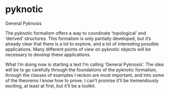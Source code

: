 # pyknotic
General Pyknosis

The pyknotic formalism offers a way to coordinate ‘topological’ and ‘derived’ structures. This formalism is only partially developed, but it’s already clear that there is a lot to explore, and a lot of interesting possible applications. Many different points of view on pyknotic objects will be necessary to develop these applications.

What I’m doing now is starting a text I’m calling ‘General Pyknosis’. The idea will be to go carefully through the foundations of the pyknotic formalism, through the classes of examples I reckon are most important, and into some of the theorems I know how to prove. I can’t promise it’ll be tremendously exciting, at least at first, but it’ll be a toolkit.
